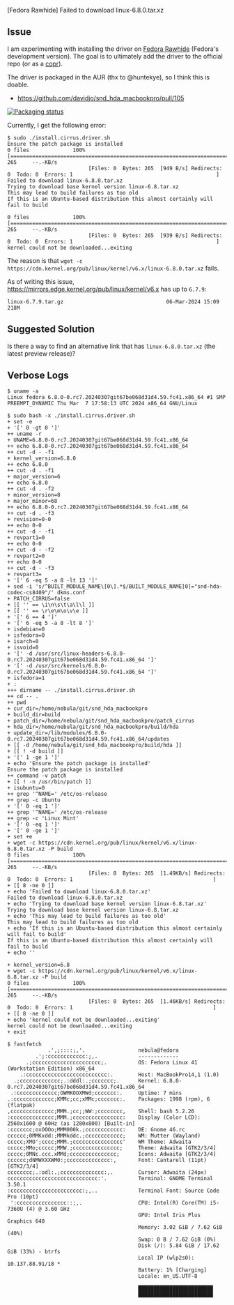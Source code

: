 [Fedora Rawhide] Failed to download linux-6.8.0.tar.xz

## Issue

I am experimenting with installing the driver on [Fedora Rawhide](https://docs.fedoraproject.org/en-US/releases/rawhide/) (Fedora's development version). The goal is to ultimately add the driver to the official repo (or as a [copr](https://docs.fedoraproject.org/en-US/neurofedora/copr/)).

The driver is packaged in the AUR (thx to @huntekye), so I think this is doable.

- https://github.com/davidjo/snd_hda_macbookpro/pull/105

[![Packaging status](https://repology.org/badge/vertical-allrepos/snd-hda-macbookpro-dkms.svg)](https://repology.org/project/snd-hda-macbookpro-dkms/versions)

Currently, I get the following error:

```console
$ sudo ./install.cirrus.driver.sh 
Ensure the patch package is installed
0 files              100% [=============================================================================================================>]     265     --.-KB/s
                          [Files: 0  Bytes: 265  [949 B/s] Redirects: 0  Todo: 0  Errors: 1                                              ]
Failed to download linux-6.8.0.tar.xz
Trying to download base kernel version linux-6.8.tar.xz
This may lead to build failures as too old
If this is an Ubuntu-based distribution this almost certainly will fail to build

0 files              100% [=============================================================================================================>]     265     --.-KB/s
                          [Files: 0  Bytes: 265  [939 B/s] Redirects: 0  Todo: 0  Errors: 1                                              ]
kernel could not be downloaded...exiting
```

The reason is that `wget -c https://cdn.kernel.org/pub/linux/kernel/v6.x/linux-6.8.0.tar.xz` fails.

As of writing this issue, https://mirrors.edge.kernel.org/pub/linux/kernel/v6.x has up to `6.7.9`:

    linux-6.7.9.tar.gz                                 06-Mar-2024 15:09    218M

## Suggested Solution

Is there a way to find an alternative link that has `linux-6.8.0.tar.xz` (the latest preview release)?

## Verbose Logs

```console
$ uname -a
Linux fedora 6.8.0-0.rc7.20240307git67be068d31d4.59.fc41.x86_64 #1 SMP PREEMPT_DYNAMIC Thu Mar  7 17:58:13 UTC 2024 x86_64 GNU/Linux
```

```console
$ sudo bash -x ./install.cirrus.driver.sh 
+ set -e
+ '[' 0 -gt 0 ']'
++ uname -r
+ UNAME=6.8.0-0.rc7.20240307git67be068d31d4.59.fc41.x86_64
++ echo 6.8.0-0.rc7.20240307git67be068d31d4.59.fc41.x86_64
++ cut -d - -f1
+ kernel_version=6.8.0
++ echo 6.8.0
++ cut -d . -f1
+ major_version=6
++ echo 6.8.0
++ cut -d . -f2
+ minor_version=8
+ major_minor=68
++ echo 6.8.0-0.rc7.20240307git67be068d31d4.59.fc41.x86_64
++ cut -d . -f3
+ revision=0-0
++ echo 0-0
++ cut -d - -f1
+ revpart1=0
++ echo 0-0
++ cut -d - -f2
+ revpart2=0
++ echo 0-0
++ cut -d - -f3
+ revpart3=
+ '[' 6 -eq 5 -a 8 -lt 13 ']'
+ sed -i 's/^BUILT_MODULE_NAME\[0\].*$/BUILT_MODULE_NAME[0]="snd-hda-codec-cs8409"/' dkms.conf
+ PATCH_CIRRUS=false
+ [[ '' == \i\n\s\t\a\l\l ]]
+ [[ '' == \r\e\m\o\v\e ]]
+ '[' 6 == 4 ']'
+ '[' 6 -eq 5 -a 8 -lt 8 ']'
+ isdebian=0
+ isfedora=0
+ isarch=0
+ isvoid=0
+ '[' -d /usr/src/linux-headers-6.8.0-0.rc7.20240307git67be068d31d4.59.fc41.x86_64 ']'
+ '[' -d /usr/src/kernels/6.8.0-0.rc7.20240307git67be068d31d4.59.fc41.x86_64 ']'
+ isfedora=1
+ :
+++ dirname -- ./install.cirrus.driver.sh
++ cd -- .
++ pwd
+ cur_dir=/home/nebula/git/snd_hda_macbookpro
+ build_dir=build
+ patch_dir=/home/nebula/git/snd_hda_macbookpro/patch_cirrus
+ hda_dir=/home/nebula/git/snd_hda_macbookpro/build/hda
+ update_dir=/lib/modules/6.8.0-0.rc7.20240307git67be068d31d4.59.fc41.x86_64/updates
+ [[ -d /home/nebula/git/snd_hda_macbookpro/build/hda ]]
+ [[ ! -d build ]]
+ '[' 1 -ge 1 ']'
+ echo 'Ensure the patch package is installed'
Ensure the patch package is installed
++ command -v patch
+ [[ ! -n /usr/bin/patch ]]
+ isubuntu=0
++ grep '^NAME=' /etc/os-release
++ grep -c Ubuntu
+ '[' 0 -eq 1 ']'
++ grep '^NAME=' /etc/os-release
++ grep -c 'Linux Mint'
+ '[' 0 -eq 1 ']'
+ '[' 0 -ge 1 ']'
+ set +e
+ wget -c https://cdn.kernel.org/pub/linux/kernel/v6.x/linux-6.8.0.tar.xz -P build
0 files              100% [=============================================================================================================>]     265     --.-KB/s
                          [Files: 0  Bytes: 265  [1.49KB/s] Redirects: 0  Todo: 0  Errors: 1                                             ]
+ [[ 8 -ne 0 ]]
+ echo 'Failed to download linux-6.8.0.tar.xz'
Failed to download linux-6.8.0.tar.xz
+ echo 'Trying to download base kernel version linux-6.8.tar.xz'
Trying to download base kernel version linux-6.8.tar.xz
+ echo 'This may lead to build failures as too old'
This may lead to build failures as too old
+ echo 'If this is an Ubuntu-based distribution this almost certainly will fail to build'
If this is an Ubuntu-based distribution this almost certainly will fail to build
+ echo ''

+ kernel_version=6.8
+ wget -c https://cdn.kernel.org/pub/linux/kernel/v6.x/linux-6.8.tar.xz -P build
0 files              100% [=============================================================================================================>]     265     --.-KB/s
                          [Files: 0  Bytes: 265  [1.46KB/s] Redirects: 0  Todo: 0  Errors: 1                                             ]
+ [[ 8 -ne 0 ]]
+ echo 'kernel could not be downloaded...exiting'
kernel could not be downloaded...exiting
+ exit
```

```console
$ fastfetch 
             .',;::::;,'.                 nebula@fedora
         .';:cccccccccccc:;,.             -------------
      .;cccccccccccccccccccccc;.          OS: Fedora Linux 41 (Workstation Edition) x86_64
    .:cccccccccccccccccccccccccc:.        Host: MacBookPro14,1 (1.0)
  .;ccccccccccccc;.:dddl:.;ccccccc;.      Kernel: 6.8.0-0.rc7.20240307git67be068d31d4.59.fc41.x86_64
 .:ccccccccccccc;OWMKOOXMWd;ccccccc:.     Uptime: 7 mins
.:ccccccccccccc;KMMc;cc;xMMc;ccccccc:.    Packages: 1998 (rpm), 6 (flatpak)
,cccccccccccccc;MMM.;cc;;WW:;cccccccc,    Shell: bash 5.2.26
:cccccccccccccc;MMM.;cccccccccccccccc:    Display (Color LCD): 2560x1600 @ 60Hz (as 1280x800) [Built-in]
:ccccccc;oxOOOo;MMM000k.;cccccccccccc:    DE: Gnome 46.rc
cccccc;0MMKxdd:;MMMkddc.;cccccccccccc;    WM: Mutter (Wayland)
ccccc;XMO';cccc;MMM.;cccccccccccccccc'    WM Theme: Adwaita
ccccc;MMo;ccccc;MMW.;ccccccccccccccc;     Theme: Adwaita [GTK2/3/4]
ccccc;0MNc.ccc.xMMd;ccccccccccccccc;      Icons: Adwaita [GTK2/3/4]
cccccc;dNMWXXXWM0:;cccccccccccccc:,       Font: Cantarell (11pt) [GTK2/3/4]
cccccccc;.:odl:.;cccccccccccccc:,.        Cursor: Adwaita (24px)
ccccccccccccccccccccccccccccc:'.          Terminal: GNOME Terminal 3.50.1
:ccccccccccccccccccccccc:;,..             Terminal Font: Source Code Pro (10pt)
 ':cccccccccccccccc::;,.                  CPU: Intel(R) Core(TM) i5-7360U (4) @ 3.60 GHz
                                          GPU: Intel Iris Plus Graphics 640
                                          Memory: 3.02 GiB / 7.62 GiB (40%)
                                          Swap: 0 B / 7.62 GiB (0%)
                                          Disk (/): 5.84 GiB / 17.62 GiB (33%) - btrfs
                                          Local IP (wlp2s0): 10.137.88.91/18 *
                                          Battery: 1% [Charging]
                                          Locale: en_US.UTF-8

                                          ████████████████████████
                                          ████████████████████████
```
